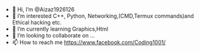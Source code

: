 - 👋 Hi, I’m @Aizaz1926126
- 👀 I’m interested C++, Python, Networking,(CMD,Termux commands)and Ethical hacking etc.
- 🌱 I’m currently learning Graphics,Html
- 💞️ I’m looking to collaborate on ...
- 📫 How to reach me https://www.facebook.com/Coding1001/

<!---
Aizaz1926126/Aizaz1926126 is a ✨ special ✨ repository because its `README.md` (this file) appears on your GitHub profile.
You can click the Preview link to take a look at your changes.
--->
